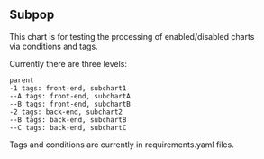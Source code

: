 ## Subpop 

This chart is for testing the processing of enabled/disabled charts  
via conditions and tags.

Currently there are three levels:

````
parent
-1 tags: front-end, subchart1
--A tags: front-end, subchartA
--B tags: front-end, subchartB
-2 tags: back-end, subchart2
--B tags: back-end, subchartB
--C tags: back-end, subchartC
````

Tags and conditions are currently in requirements.yaml files.
